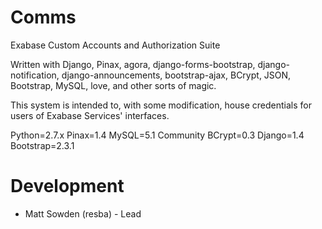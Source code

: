 Comms
=====

Exabase Custom Accounts and Authorization Suite

Written with Django, Pinax, agora, django-forms-bootstrap, django-notification, django-announcements, bootstrap-ajax, BCrypt, JSON, Bootstrap, MySQL, love, and other sorts of magic.

This system is intended to, with some modification, house credentials for users of Exabase Services' interfaces.

Python=2.7.x
Pinax=1.4
MySQL=5.1 Community
BCrypt=0.3
Django=1.4
Bootstrap=2.3.1

Development
====
* Matt Sowden (resba) - Lead
